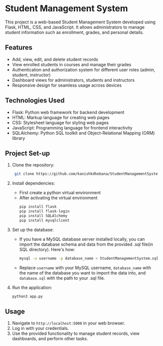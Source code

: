 # Student Management System

This project is a web-based Student Management System developed using Flask, HTML, CSS, and JavaScript. It allows administrators to manage student information such as enrollment, grades, and personal details.

## Features

- Add, view, edit, and delete student records
- View enrolled students in courses and manage their grades
- Authentication and authorization system for different user roles (admin, student, instructor)
- Dashboard views for administrators, students and instructors
- Responsive design for seamless usage across devices

## Technologies Used

- Flask: Python web framework for backend development
- HTML: Markup language for creating web pages
- CSS: Stylesheet language for styling web pages
- JavaScript: Programming language for frontend interactivity
- SQLAlchemy: Python SQL toolkit and Object-Relational Mapping (ORM) library

## Project Set-up

1. Clone the repository:
   ```bash
    git clone https://github.com/kanishkdhebana/StudentManagementSystem
   ```

2. Install dependencies: 
    - First create a python virtual environment
    - After activating the virtual environment
        ```bash
        pip install flask
        pip install flask-login
        pip install SQLAlchemy
        pip install mysqlclient
        ```

3. Set up the database:

   - If you have a MySQL database server installed locally, you can import the database schema and data from the provided .sql file(in SQL directory). Here's how:

     ```bash
     mysql -u username -p database_name < StudentManagementSystem.sql
     ```

   - Replace `username` with your MySQL username, `database_name` with the name of the database you want to import the data into, and `database.sql` with the path to your .sql file.

4. Run the application:
    ```bash
    python3 app.py
    ```

## Usage

1. Navigate to `http://localhost:5000` in your web browser.
2. Log in with your credentials.
3. Use the provided functionality to manage student records, view dashboards, and perform other tasks.

